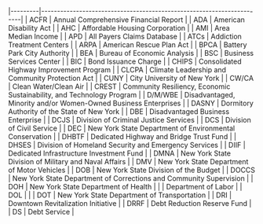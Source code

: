 |---------|-----------------------------------------------------------------------|
| ACFR    | Annual Comprehensive Financial Report                                 |
| ADA     | American Disability Act                                               |
| AHC     | Affordable Housing Corporation                                        |
| AMI     | Area Median Income                                                    |
| APD     | All Payers Claims Database                                            |
| ATCs    | Addiction Treatment Centers                                           |
| ARPA    | American Rescue Plan Act                                              |
| BPCA    | Battery Park City Authority                                           |
| BEA     | Bureau of Economic Analysis                                           |
| BSC     | Business Services Center                                              |
| BIC     | Bond Issuance Charge                                                  |
| CHIPS   | Consolidated Highway Improvement Program                              |
| CLCPA   | Climate Leadership and Community Protection Act                       |
| CUNY    | City University of New York                                           |
| CW/CA   | Clean Water/Clean Air                                                 |
| CREST   | Community Resiliency, Economic Sustainability, and Technology Program |
| D/M/WBE | Disadvantaged, Minority and/or Women-Owned Business Enterprises       |
| DASNY   | Dormitory Authority of the State of New York                          |
| DBE     | Disadvantaged Business Enterprise                                     |
| DCJS    | Division of Criminal Justice Services                                 |
| DCS     | Division of Civil Service                                             |
| DEC     | New York State Department of Environmental Conservation               |
| DHBTF   | Dedicated Highway and Bridge Trust Fund                               |
| DHSES   | Division of Homeland Security and Emergency Services                  |
| DIIF    | Dedicated Infrastructure Investment Fund                              |
| DMNA    | New York State Division of Military and Naval Affairs                 |
| DMV     | New York State Department of Motor Vehicles                           |
| DOB     | New York State Division of the Budget                                 |
| DOCCS   | New York State Department of Corrections and Community Supervision    |
| DOH     | New York State Department of Health                                   |
|         | Department of Labor                                                   |
| DOL     |                                                                       |
| DOT     | New York State Department of Transportation                           |
| DRI     | Downtown Revitalization Initiative                                    |
| DRRF    | Debt Reduction Reserve Fund                                           |
| DS      | Debt Service                                                          |